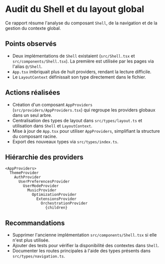 # Audit du Shell et du layout global

Ce rapport résume l'analyse du composant `Shell`, de la navigation et de la gestion du contexte global.

## Points observés
- Deux implémentations de `Shell` existaient (`src/Shell.tsx` et `src/components/Shell.tsx`). La première est utilisée par les pages via l'alias `@/Shell`.
- `App.tsx` imbriquait plus de huit providers, rendant la lecture difficile.
- Le `LayoutContext` définissait son type directement dans le fichier.

## Actions réalisées
- Création d'un composant `AppProviders` (`src/providers/AppProviders.tsx`) qui regroupe les providers globaux dans un seul arbre.
- Centralisation des types de layout dans `src/types/layout.ts` et utilisation dans `Shell` et `LayoutContext`.
- Mise à jour de `App.tsx` pour utiliser `AppProviders`, simplifiant la structure du composant racine.
- Export des nouveaux types via `src/types/index.ts`.

## Hiérarchie des providers
```
<AppProviders>
  ThemeProvider
    AuthProvider
      UserPreferencesProvider
        UserModeProvider
          MusicProvider
            OptimizationProvider
              ExtensionsProvider
                OrchestrationProvider
                  {children}
```

## Recommandations
- Supprimer l'ancienne implémentation `src/components/Shell.tsx` si elle n'est plus utilisée.
- Ajouter des tests pour vérifier la disponibilité des contextes dans `Shell`.
- Documenter les routes principales à l'aide des types présents dans `src/types/navigation.ts`.
